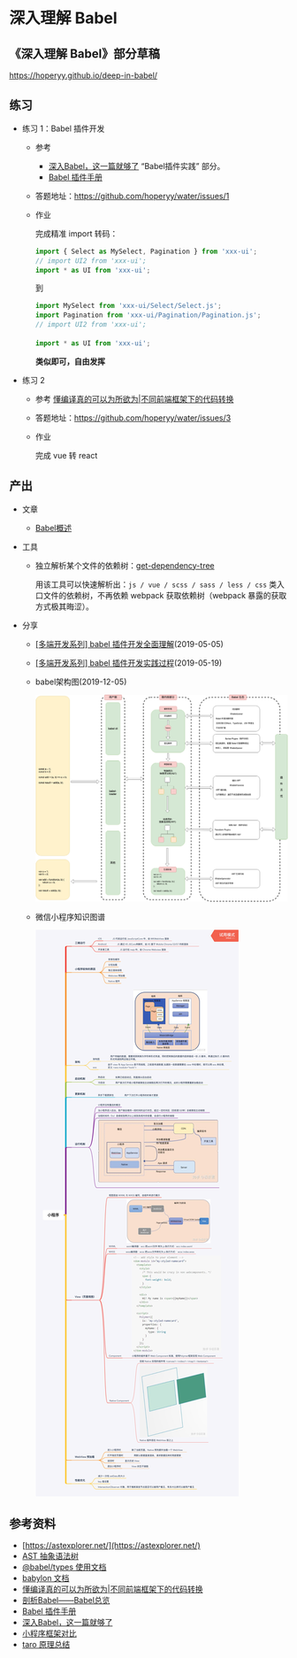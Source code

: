 # 深入理解 Babel

## 《深入理解 Babel》部分草稿

https://hoperyy.github.io/deep-in-babel/

## 练习

+   练习 1：Babel 插件开发

    +   参考

        +   [深入Babel，这一篇就够了](https://juejin.im/post/5c21b584e51d4548ac6f6c99) “Babel插件实践” 部分。
        +   [Babel 插件手册](https://github.com/jamiebuilds/babel-handbook/blob/master/translations/zh-Hans/plugin-handbook.md)

    +   答题地址：https://github.com/hoperyy/water/issues/1

    +   作业

        完成精准 import 转码：

        ```js
        import { Select as MySelect, Pagination } from 'xxx-ui';
        // import UI2 from 'xxx-ui';
        import * as UI from 'xxx-ui';
        ```

        到 

        ```js
        import MySelect from 'xxx-ui/Select/Select.js';
        import Pagination from 'xxx-ui/Pagination/Pagination.js';
        // import UI2 from 'xxx-ui';

        import * as UI from 'xxx-ui';
        ```

        **类似即可，自由发挥**

+   练习 2

    +   参考 [懂编译真的可以为所欲为|不同前端框架下的代码转换](https://mp.weixin.qq.com/s?__biz=MzU4MDUxOTI5NA==&mid=2247484382&idx=1&sn=662c03594523cf3c9f5cc97eb7436d23&chksm=fd54d7cfca235ed92be315e19563da1cc1dd42cd372372376892e36991f23d292dabf00cbaf2&mpshare=1&scene=1&srcid=0418YWwl3FOxlg6USmo0ouwJ#rd)

    +   答题地址：https://github.com/hoperyy/water/issues/3

    +   作业

        完成 vue 转 react

## 产出

+   文章

    +   [Babel概述](https://github.com/hoperyy/water/issues/6)

+   工具

    +   独立解析某个文件的依赖树：[get-dependency-tree](https://github.com/hoperyy/get-dependency-tree)

        用该工具可以快速解析出：`js / vue / scss / sass / less / css` 类入口文件的依赖树，不再依赖 webpack 获取依赖树（webpack 暴露的获取方式极其晦涩）。

+   分享

    +   [[多端开发系列] babel 插件开发全面理解](https://github.com/hoperyy/water/issues/4)(2019-05-05)
    +   [[多端开发系列] babel 插件开发实践过程](https://github.com/hoperyy/water/issues/5)(2019-05-19)
    +   babel架构图(2019-12-05)

        ![](./img/structure.png)

    +   微信小程序知识图谱

        ![](./img/miniprogram.png)

## 参考资料

+   [https://astexplorer.net/](https://astexplorer.net/)
+   [AST 抽象语法树](http://jartto.wang/2018/11/17/about-ast/)
+   [@babel/types 使用文档](https://babeljs.io/docs/en/babel-types)
+   [babylon 文档](https://github.com/babel/babylon/blob/master/ast/spec.md)
+   [懂编译真的可以为所欲为|不同前端框架下的代码转换](https://mp.weixin.qq.com/s?__biz=MzU4MDUxOTI5NA==&mid=2247484382&idx=1&sn=662c03594523cf3c9f5cc97eb7436d23&chksm=fd54d7cfca235ed92be315e19563da1cc1dd42cd372372376892e36991f23d292dabf00cbaf2&mpshare=1&scene=1&srcid=0418YWwl3FOxlg6USmo0ouwJ#rd)
+   [剖析Babel——Babel总览](http://www.alloyteam.com/2017/04/analysis-of-babel-babel-overview/)
+   [Babel 插件手册](https://github.com/jamiebuilds/babel-handbook/blob/master/translations/zh-Hans/plugin-handbook.md)
+   [深入Babel，这一篇就够了](https://juejin.im/post/5c21b584e51d4548ac6f6c99)
+   [小程序框架对比](https://mina.wiki/eco/framework.html)
+   [taro 原理总结](https://www.jishuwen.com/d/2xm1)
